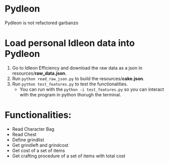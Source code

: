 # Pydleon
Pydleon is not refactored garbanzo

# Load personal Idleon data into Pydleon
1. Go to Idleon Efficiency and download the raw data as a json in resources/**raw_data.json**.
1. Run <code>python read_raw_json.py</code> to build the resources/**cake.json**.
1. Run <code>python test_features.py</code> to test the functionalities.
    * You can run with the <code>python -i test_features.py</code> so you can interact with the program in python thorugh the terminal.

# Functionalities:
* Read Character Bag
* Read Chest
* Define grindlist
* Get grindleft and grindcost
* Get cost of a set of items
* Get crafting procedure of a set of items with total cost
    
